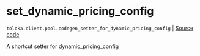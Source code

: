 # set_dynamic_pricing_config
`toloka.client.pool.codegen_setter_for_dynamic_pricing_config` | [Source code](https://github.com/Toloka/toloka-kit/blob/v1.0.2/src/client/pool/__init__.py#L0)

A shortcut setter for dynamic_pricing_config

